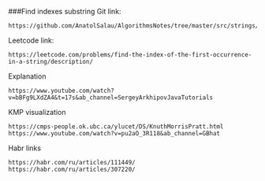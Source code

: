 ###Find indexes substring
Git link:   

    https://github.com/AnatolSalau/AlgorithmsNotes/tree/master/src/strings/find_indexes_substrings

Leetcode link:

    https://leetcode.com/problems/find-the-index-of-the-first-occurrence-in-a-string/description/

Explanation

    https://www.youtube.com/watch?v=bBFg9LXdZA4&t=17s&ab_channel=SergeyArkhipovJavaTutorials

KMP visualization

    https://cmps-people.ok.ubc.ca/ylucet/DS/KnuthMorrisPratt.html
    https://www.youtube.com/watch?v=pu2aO_3R118&ab_channel=GBhat

Habr links

    https://habr.com/ru/articles/111449/
    https://habr.com/ru/articles/307220/